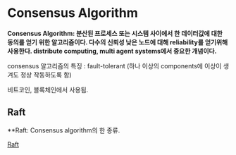 # Consensus Algorithm

**Consensus Algorithm: 분산된 프로세스 또는 시스템 사이에서 한 데이터값에 대한 동의를 얻기 위한 알고리즘이다. 다수의 신뢰성 낮은 노드에 대해 reliability를 얻기위해 사용한다. distribute computing, multi agent systems에서 중요한 개념이다.**

consensus 알고리즘의 특징 : fault-tolerant (하나 이상의 components에 이상이 생겨도 정상 작동하도록 함)

비트코인, 블록체인에서 사용됨.

## Raft

**Raft: Consensus algorithm의 한 종류.

[Raft](https://raft.github.io/)
